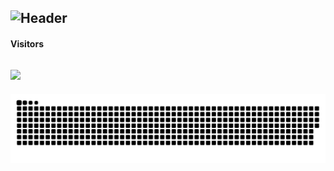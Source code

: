 ![Header](https://capsule-render.vercel.app/api?type=Waving&color=timeGradient&height=200&animation=fadeIn&section=header&text=OStarsO&fontSize=60)
---
#### Visitors
![](https://count.getloli.com/get/@OStarsO?theme=rule34)
---
<picture>
  <source media="(prefers-color-scheme: dark)" srcset="https://raw.githubusercontent.com/lxfriday/lxfriday/output/github-contribution-grid-snake-dark.svg">
  <source media="(prefers-color-scheme: light)" srcset="https://raw.githubusercontent.com/lxfriday/lxfriday/output/github-contribution-grid-snake.svg">
  <img alt="github contribution grid snake animation" src="https://raw.githubusercontent.com/lxfriday/lxfriday/output/github-contribution-grid-snake.svg">
</picture>

